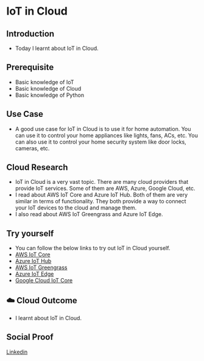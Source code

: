# IoT in Cloud

## Introduction

- Today I learnt about IoT in Cloud.

## Prerequisite

- Basic knowledge of IoT
- Basic knowledge of Cloud
- Basic knowledge of Python

## Use Case

- A good use case for IoT in Cloud is to use it for home automation. You can use it to control your home appliances like lights, fans, ACs, etc. You can also use it to control your home security system like door locks, cameras, etc.

## Cloud Research

- IoT in Cloud is a very vast topic. There are many cloud providers that provide IoT services. Some of them are AWS, Azure, Google Cloud, etc.
- I read about AWS IoT Core and Azure IoT Hub. Both of them are very similar in terms of functionality. They both provide a way to connect your IoT devices to the cloud and manage them.
- I also read about AWS IoT Greengrass and Azure IoT Edge.

## Try yourself

- You can follow the below links to try out IoT in Cloud yourself.
- [AWS IoT Core](https://aws.amazon.com/iot-core/)
- [Azure IoT Hub](https://azure.microsoft.com/en-in/services/iot-hub/)
- [AWS IoT Greengrass](https://aws.amazon.com/iot-greengrass/)
- [Azure IoT Edge](https://azure.microsoft.com/en-in/services/iot-edge/)
- [Google Cloud IoT Core](https://cloud.google.com/iot-core)

## ☁️ Cloud Outcome

- I learnt about IoT in Cloud.

## Social Proof

[Linkedin](https://www.linkedin.com/feed/update/urn:li:activity:7129498077010284544/)
